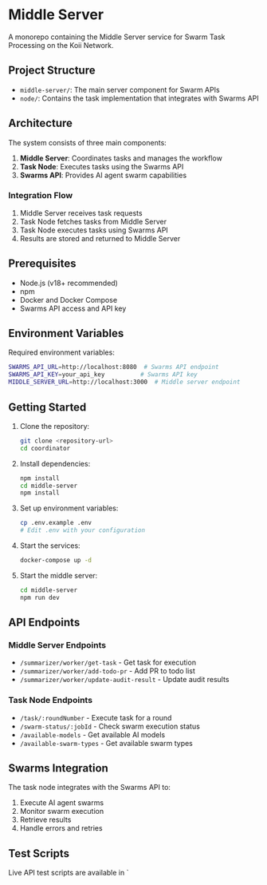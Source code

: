 # Middle Server

A monorepo containing the Middle Server service for Swarm Task Processing on the Koii Network.

## Project Structure

- `middle-server/`: The main server component for Swarm APIs
- `node/`: Contains the task implementation that integrates with Swarms API

## Architecture

The system consists of three main components:

1. **Middle Server**: Coordinates tasks and manages the workflow
2. **Task Node**: Executes tasks using the Swarms API
3. **Swarms API**: Provides AI agent swarm capabilities

### Integration Flow

1. Middle Server receives task requests
2. Task Node fetches tasks from Middle Server
3. Task Node executes tasks using Swarms API
4. Results are stored and returned to Middle Server

## Prerequisites

- Node.js (v18+ recommended)
- npm
- Docker and Docker Compose
- Swarms API access and API key

## Environment Variables

Required environment variables:
```bash
SWARMS_API_URL=http://localhost:8080  # Swarms API endpoint
SWARMS_API_KEY=your_api_key          # Swarms API key
MIDDLE_SERVER_URL=http://localhost:3000  # Middle server endpoint
```

## Getting Started

1. Clone the repository:
   ```bash
   git clone <repository-url>
   cd coordinator
   ```

2. Install dependencies:
   ```bash
   npm install
   cd middle-server
   npm install
   ```

3. Set up environment variables:
   ```bash
   cp .env.example .env
   # Edit .env with your configuration
   ```

4. Start the services:
   ```bash
   docker-compose up -d
   ```

5. Start the middle server:
   ```bash
   cd middle-server
   npm run dev
   ```

## API Endpoints

### Middle Server Endpoints
- `/summarizer/worker/get-task` - Get task for execution
- `/summarizer/worker/add-todo-pr` - Add PR to todo list
- `/summarizer/worker/update-audit-result` - Update audit results

### Task Node Endpoints
- `/task/:roundNumber` - Execute task for a round
- `/swarm-status/:jobId` - Check swarm execution status
- `/available-models` - Get available AI models
- `/available-swarm-types` - Get available swarm types

## Swarms Integration

The task node integrates with the Swarms API to:
1. Execute AI agent swarms
2. Monitor swarm execution
3. Retrieve results
4. Handle errors and retries

## Test Scripts

Live API test scripts are available in `